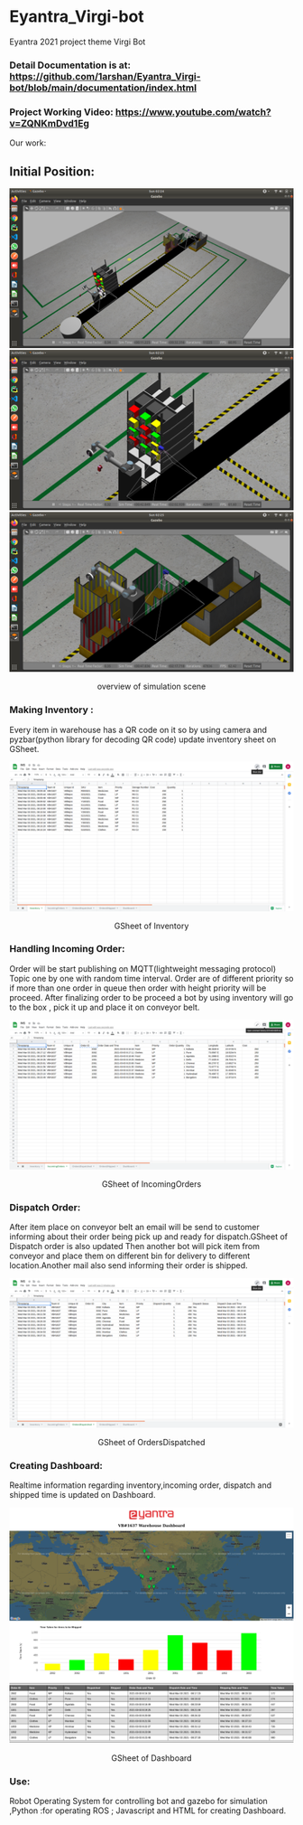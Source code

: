 # Eyantra_Virgi-bot
Eyantra 2021 project theme Virgi Bot

### Detail Documentation is at: https://github.com/1arshan/Eyantra_Virgi-bot/blob/main/documentation/index.html
### Project Working Video: https://www.youtube.com/watch?v=ZQNKmDvd1Eg

Our work:
## Initial Position:

<img src="/image_readme/initial.png">
<img src="/image_readme/bot1+shelf.png">
<img src="/image_readme/bot2.png">
<p align="center">overview of simulation scene</p>

### Making Inventory :
Every item in warehouse has a QR code on it so by using camera and pyzbar(python library for decoding QR code) update inventory sheet on GSheet.

<img src="/image_readme/Inventory.png">
<p align="center">GSheet of Inventory</p>


### Handling Incoming Order:
Order will be start publishing on MQTT(lightweight messaging protocol) Topic one by one with random time interval. Order are of different priority so if more than one order in queue then order with height priority will be proceed.
After finalizing order to be proceed a bot by using inventory will go to the box , pick it up and place it on conveyor belt.

<img src="/image_readme/IncomingOrders.png">
<p align="center">GSheet of IncomingOrders</p>


### Dispatch Order:
After item place on conveyor belt an email will be send to customer informing about their order being pick up and ready for dispatch.GSheet of Dispatch order is also updated
Then another bot will pick item from conveyor and place them on different bin for delivery to different location.Another mail also send informing their order is shipped.

<img src="/image_readme/OrdersDispatched.png">
<p align="center">GSheet of OrdersDispatched</p>


### Creating Dashboard:
Realtime information regarding inventory,incoming order, dispatch and shipped time is updated on Dashboard.

<img src="/image_readme/Dashboard.png">
<p align="center">GSheet of Dashboard</p>


### Use: 
Robot Operating System for controlling bot and gazebo for simulation ,Python :for operating ROS ; Javascript and HTML for creating Dashboard.
